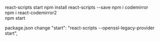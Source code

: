 react-scripts start 
 npm install react-scripts --save
  npm i codemirror  
  npm i react-codemirror2  
  npm start

  package.json change
  "start": "react-scripts --openssl-legacy-provider start",
